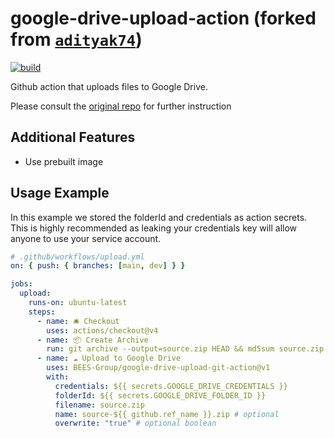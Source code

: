 # google-drive-upload-action (forked from [`adityak74`][original repo])

[![build](https://github.com/BEES-Group/google-drive-upload-git-action/actions/workflows/ci.yaml/badge.svg?branch=main)](https://github.com/adityak74/google-drive-upload-git-action/actions)

Github action that uploads files to Google Drive.

Please consult the [original repo] for further instruction

## Additional Features

- Use prebuilt image

## Usage Example

In this example we stored the folderId and credentials as action secrets. This is highly recommended as leaking your credentials key will allow anyone to use your service account.

```yaml
# .github/workflows/upload.yml
on: { push: { branches: [main, dev] } }

jobs:
  upload:
    runs-on: ubuntu-latest
    steps:
      - name: 🛎 Checkout
        uses: actions/checkout@v4
      - name: 📦 Create Archive
        run: git archive --output=source.zip HEAD && md5sum source.zip
      - name: ☁️ Upload to Google Drive
        uses: BEES-Group/google-drive-upload-git-action@v1
        with:
          credentials: ${{ secrets.GOOGLE_DRIVE_CREDENTIALS }}
          folderId: ${{ secrets.GOOGLE_DRIVE_FOLDER_ID }}
          filename: source.zip
          name: source-${{ github.ref_name }}.zip # optional
          overwrite: "true" # optional boolean
```

[original repo]: https://github.com/adityak74/google-drive-upload-git-action
